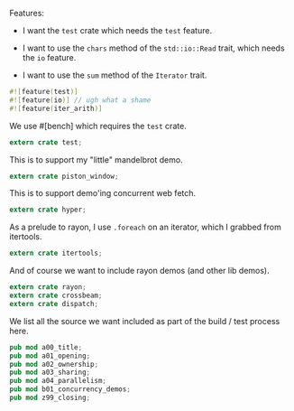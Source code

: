 Features:

 * I want the `test` crate which needs the `test` feature.

 * I want to use the `chars` method of the `std::io::Read` trait,
   which needs the `io` feature.

 * I want to use the `sum` method of the `Iterator` trait.

```rust
#![feature(test)]
#![feature(io)] // ugh what a shame
#![feature(iter_arith)]
```

We use #[bench] which requires the `test` crate.

```rust
extern crate test;
```

This is to support my "little" mandelbrot demo.

```rust
extern crate piston_window;
```

This is to support demo'ing concurrent web fetch.

```rust
extern crate hyper;
```

As a prelude to rayon, I use `.foreach` on an iterator, which I grabbed from itertools.
```rust
extern crate itertools;
```

And of course we want to include rayon demos (and other lib demos).

```rust
extern crate rayon;
extern crate crossbeam;
extern crate dispatch;
```

We list all the source we want included as part of the build / test process here.

```rust
pub mod a00_title;
pub mod a01_opening;
pub mod a02_ownership;
pub mod a03_sharing;
pub mod a04_parallelism;
pub mod b01_concurrency_demos;
pub mod z99_closing;
```

